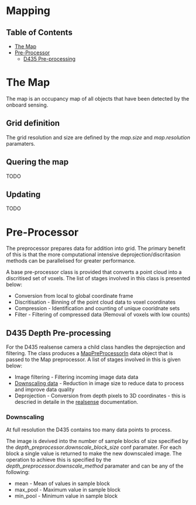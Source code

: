 # Mapping
## Table of Contents
- [The Map](#the_map)
- [Pre-Processor](#preprocessor)
    - [D435 Pre-processing](#d435_preprocessor)

# <a name="the_map"></a>The Map
The map is an occupancy map of all objects that have been detected by the onboard sensing.

## <a name="grid"></a>Grid definition
The grid resolution and size are defined by the _map.size_ and _map.resolution_ paramaters.

## <a name="map_query"></a>Quering the map
TODO

## <a name="update_map"></a>Updating
TODO

# <a name="preprocessor"></a>Pre-Processor
The preprocessor prepares data for addition into grid. The primary benefit of this is that the more computational intensive deprojection/discritasion methods can be parallelised for greater performance.

A base pre-processor class is provided that converts a point cloud into a discritised set of voxels. The list of stages involved in this class is presented below:
- Conversion from local to global coordinate frame
- Discritisation - Binning of the point cloud data to voxel coordinates 
- Compression - Identification and counting of unique cooridnate sets
- Filter - Filtering of compressed data (Removal of voxels with low counts)

## <a name="d435_preprocessor"></a>D435 Depth Pre-processing
For the D435 realsense camera a child class handles the deprojection and filtering. The class produces a [MapPreProcessorIn](Publisher_List.md#MapPreProcessorIn) data object that is passed to the Map preprocessor. A list of stages involved in this is given below:
- Image filtering - Filtering incoming image data data
- [Downscaling data](#d435_downscale) - Reduction in image size to reduce data to process and improve data quality
- Deprojection - Conversion from depth pixels to 3D coordinates - this is descried in detaile in the [realsense](realsense.md#deprojection) documentation.


### <a name="d435_downscale"></a>Downscaling
At full resolution the D435 contains too many data points to process.

The image is devived into the number of sample blocks of size specified by the _depth_preprocessor.downscale_block_size_ conf paramater. For each block a single value is returned to make the new downscaled image. The operation to achieve this is specified by the _depth_preprocessor.downscale_method_ paramater and can be any of the following:
- mean - Mean of values in sample block
- max_pool - Maximum value in sample block
- min_pool - Minimum value in sample block